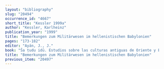```yaml
---
layout: "bibliography"
slug: "20494"
occurrence_id: "4667"
short_title: "Kessler 1999a"
author: "Kessler, Karlheinz"
publication_year: "1999"
title: "Bemerkungen zum Militärwesen im hellenistischen Babylonien"
pages: "173-182"
editor: "Ayán, J., J."
book: "Ša ṭudu idū. Estudios sobre las culturas antiguas de Oriente y Egipto, Fs. Garrido Herrero (Madrid)"
title: "Bemerkungen zum Militärwesen im hellenistischen Babylonien"
previous_item: "20497"
---
```

